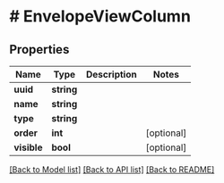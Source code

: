 # # EnvelopeViewColumn

## Properties

Name | Type | Description | Notes
------------ | ------------- | ------------- | -------------
**uuid** | **string** |  |
**name** | **string** |  |
**type** | **string** |  |
**order** | **int** |  | [optional]
**visible** | **bool** |  | [optional]

[[Back to Model list]](../../README.md#models) [[Back to API list]](../../README.md#endpoints) [[Back to README]](../../README.md)
